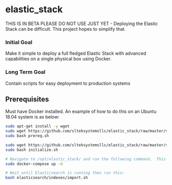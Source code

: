 # elastic_stack

THIS IS IN BETA PLEASE DO NOT USE JUST YET - Deploying the Elastic Stack can be difficult. This project hopes to simplify that.

### Initial Goal

Make it simple to deploy a full fledged Elastic Stack with advanced capabilities on a single physical box using Docker.

### Long Term Goal

Contain scripts for easy deployment to production systems

## Prerequisites
Must have Docker installed. An example of how to do this on an Ubuntu 18.04 system is as below:

```bash
sudo apt-get install -y wget
sudo wget https://github.com/slteksystemsllc/elastic_stack/raw/master/scripts/prereq.sh
sudo bash prereq.sh

sudo wget https://github.com/slteksystemsllc/elastic_stack/raw/master/scripts/initialize.sh
sudo bash initialize.sh

# Navigate to /opt/elastic_stack/ and run the following command.  This will start the stack in daemon mode.
sudo docker-compose up -d

# Wait until Elasticsearch is running then run this:
bash elasticsearch/indexes/import.sh
```
